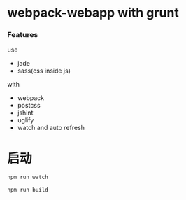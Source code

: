 # webpack-webapp with grunt

### Features
use

* jade
* sass(css inside js)

with

* webpack
* postcss
* jshint
* uglify
* watch and auto refresh


# 启动

```bash
npm run watch
```

```bash
npm run build
```
